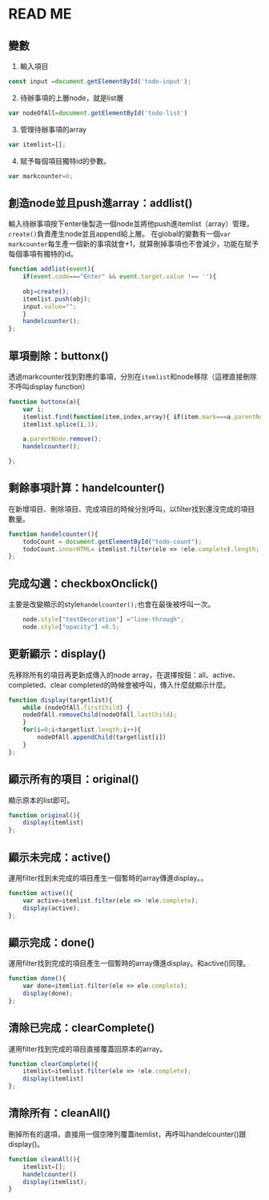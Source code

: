 READ ME
=======

## 變數

1. 輸入項目
```javascript
const input =document.getElementById('todo-input');
```
2. 待辦事項的上層node，就是list層
```javascript
var nodeOfAll=document.getElementById('todo-list')
```
3. 管理待辦事項的array
```javascript
var itemlist=[];
```
4. 賦予每個項目獨特id的參數。
```javascript
var markcounter=0;
```


## 創造node並且push進array：addlist()
輸入待辦事項按下enter後製造一個node並將他push進itemlist（array）管理，`create()`負責產生node並且append給上層。
在global的變數有一個`var markcounter`每生產一個新的事項就會+1，就算刪掉事項也不會減少，功能在賦予每個事項有獨特的id。
```javascript
function addlist(event){
	if(event.code==="Enter" && event.target.value !== ''){
  	
  	obj=create();
  	itemlist.push(obj);
  	input.value="";
  	}
  	handelcounter();
};
```


## 單項刪除：buttonx()
透過markcounter找到對應的事項，分別在`itemlist`和node移除（這裡直接刪除不呼叫display function）
```javascript
function buttonx(a){
	var i;
	itemlist.find(function(item,index,array){ if(item.mark===a.parentNode.mark){i=index} });
 	itemlist.splice(i,1);
	
	a.parentNode.remove();
	handelcounter();

};
```


## 剩餘事項計算：handelcounter()
在新增項目、刪除項目、完成項目的時候分別呼叫，以filter找到還沒完成的項目數量。

```javascript
function handelcounter(){
	todoCount = document.getElementById("todo-count");
	todoCount.innerHTML= itemlist.filter(ele => !ele.complete).length;
};
```


## 完成勾選：checkboxOnclick()

主要是改變顯示的style`handelcounter();`也會在最後被呼叫一次。
```javascript
	node.style["textDecoration"] ="line-through";
	node.style["opacity"] =0.5;
```



## 更新顯示：display()
先移除所有的項目再更新成傳入的node array，在選擇按鈕：all、active、completed、clear completed的時候會被呼叫，傳入什麼就顯示什麼。
```javascript
function display(targetlist){
	while (nodeOfAll.firstChild) {
    nodeOfAll.removeChild(nodeOfAll.lastChild);
	}
	for(i=0;i<targetlist.length;i++){
		nodeOfAll.appendChild(targetlist[i])
	}
};
```


## 顯示所有的項目：original()
顯示原本的list即可。
```javascript
function original(){
	display(itemlist)
};
```

## 顯示未完成：active()
運用filter找到未完成的項目產生一個暫時的array傳進display。。
```javascript
function active(){
	var active=itemlist.filter(ele => !ele.complete);
	display(active);
};
```

## 顯示完成：done()
運用filter找到完成的項目產生一個暫時的array傳進display。和active()同理。
```javascript
function done(){
	var done=itemlist.filter(ele => ele.complete);
	display(done);
};
```

## 清除已完成：clearComplete()

運用filter找到完成的項目直接覆蓋回原本的array。
```javascript
function clearComplete(){
	itemlist=itemlist.filter(ele => !ele.complete);
	display(itemlist)
};
```

## 清除所有：cleanAll()
刪掉所有的選項，直接用一個空陣列覆蓋itemlist，再呼叫handelcounter()跟display()。
```javascript
function cleanAll(){
	itemlist=[];
	handelcounter()
	display(itemlist);
}
```
